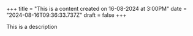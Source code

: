 +++
title = "This is a content created on 16-08-2024 at 3:00PM"
date = "2024-08-16T09:36:33.737Z"
draft = false
+++

  This is a description
        